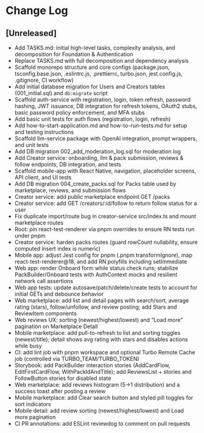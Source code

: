 # Change Log

## [Unreleased]
- Add TASKS.md: initial high-level tasks, complexity analysis, and decomposition for Foundation & Authentication
- Replace TASKS.md with full decomposition and dependency analysis
- Scaffold monorepo structure and core configs (package.json, tsconfig.base.json, .eslintrc.js, .prettierrc, turbo.json, jest.config.js, .gitignore, CI workflow)
- Add initial database migration for Users and Creators tables (001_initial.sql) and `db:migrate` script
- Scaffold auth-service with registration, login, token refresh, password hashing, JWT issuance, DB integration for refresh tokens, OAuth2 stubs, basic password policy enforcement, and MFA stubs
- Add basic unit tests for auth flows (registration, login, refresh)
- Add how-to-start-application.md and how-to-run-tests.md for setup and testing instructions
- Scaffold llm-service package with OpenAI integration, prompt wrappers, and unit tests
- Add DB migration 002_add_moderation_log.sql for moderation log
- Add Creator service: onboarding, llm & pack submission, reviews & follow endpoints, DB integration, and tests
- Scaffold mobile-app with React Native, navigation, placeholder screens, API client, and UI tests
- Add DB migration 004_create_packs.sql for Packs table used by marketplace, reviews, and submission flows
- Creator service: add public marketplace endpoint GET /packs
- Creator service: add GET /creators/:id/follow to return follow status for a user
- Fix duplicate import/route bug in creator-service src/index.ts and mount marketplace routes
 - Root: pin react-test-renderer via pnpm overrides to ensure RN tests run under pnpm
 - Creator service: harden packs routes (guard rowCount nullability, ensure computed insert index is numeric)
 - Mobile app: adjust Jest config for pnpm (.pnpm transformIgnore), map react-test-renderer@18, and add RN polyfills including setImmediate
 - Web app: render Onboard form while status check runs; stabilize PackBuilder/Onboard tests with AuthContext mocks and resilient network call assertions
- Web app tests: update autosave/patch/delete/create tests to account for initial GETs and debounce behavior
 - Web marketplace: add list and detail pages with search/sort, average rating (stars), follow/unfollow, and review posting; add Stars and ReviewItem components
 - Web reviews UX: sorting (newest/highest/lowest) and “Load more” pagination on Marketplace Detail
 - Mobile marketplace: add pull-to-refresh to list and sorting toggles (newest/title); detail shows avg rating with stars and disables actions while busy
- CI: add lint job with pnpm workspace and optional Turbo Remote Cache job (controlled via TURBO_TEAM/TURBO_TOKEN)
 - Storybook: add PackBuilder interaction stories (AddCardFlow, EditFirstCardFlow, WithPackIdAndTitle); add ReviewsList + stories and FollowButton stories for disabled state
 - Web marketplace: add reviews histogram (5→1 distribution) and a success toast after posting a review
 - Mobile marketplace: add Clear search button and styled pill toggles for sort indicators
 - Mobile detail: add review sorting (newest/highest/lowest) and Load more pagination
 - CI PR annotations: add ESLint reviewdog to comment on pull requests
